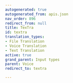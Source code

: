 ```yaml
---
autogenerated: true
autogenerated_from: apis.json
nav_order: 896
redirect_from: null
title: TexTra
id: textra
translation_types:
- File Translation
- Voice Translation
- Text Translation
active: true
grand_parent: Input types
parent: Voice
redirect_to: textra

---
```


